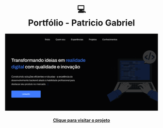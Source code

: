<h1 align="center">
  💻<br>Portfólio - Patricio Gabriel
</h1>

![Resultado final do projeto](assets/image/preview.png)

<h4 align="center"><a href="https://lucenasoft.github.io/">Clique para visitar o projeto</a></h4>